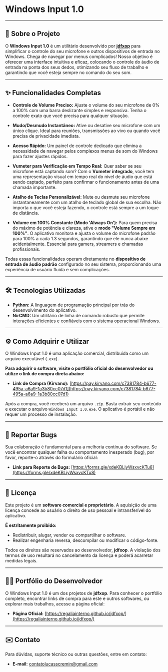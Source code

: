 # Windows Input 1.0

---

## 🚀 Sobre o Projeto

O **Windows Input 1.0** é um utilitário desenvolvido por **[jdfxop](https://regaliainterno.github.io/jdfxop/)** para simplificar o controle do seu microfone e outros dispositivos de entrada no Windows. Chega de navegar por menus complicados! Nosso objetivo é oferecer uma interface intuitiva e eficaz, colocando o controle do áudio de entrada na ponta dos seus dedos, otimizando seu fluxo de trabalho e garantindo que você esteja sempre no comando do seu som.

---

## ✨ Funcionalidades Completas

* **Controle de Volume Preciso:** Ajuste o volume do seu microfone de 0% a 100% com uma barra deslizante simples e responsiva. Tenha o controle exato que você precisa para qualquer situação.

* **Mudo/Desmudo Instantâneo:** Ative ou desative seu microfone com um único clique. Ideal para reuniões, transmissões ao vivo ou quando você precisa de privacidade imediata.

* **Acesso Rápido:** Um painel de controle dedicado que elimina a necessidade de navegar pelos complexos menus de som do Windows para fazer ajustes rápidos.

* **Vumeter para Verificação em Tempo Real:** Quer saber se seu microfone está captando som? Com o **Vumeter integrado**, você tem uma representação visual em tempo real do nível de áudio que está sendo captado, perfeito para confirmar o funcionamento antes de uma chamada importante.

* **Atalho de Teclas Personalizável:** Mute ou desmute seu microfone instantaneamente com um atalho de teclado global de sua escolha. Não importa o que você esteja fazendo, o controle está sempre a um toque de distância.

* **Volume em 100% Constante (Modo 'Always On'):** Para quem precisa do máximo de potência e clareza, ative o **modo "Volume Sempre em 100%"**. O aplicativo monitora e ajusta o volume do microfone padrão para 100% a cada 1.3 segundos, garantindo que ele nunca abaixe acidentalmente. Essencial para gamers, streamers e chamadas profissionais.

Todas essas funcionalidades operam diretamente no **dispositivo de entrada de áudio padrão** configurado no seu sistema, proporcionando uma experiência de usuário fluida e sem complicações.

---

## 🛠️ Tecnologias Utilizadas

* **Python:** A linguagem de programação principal por trás do desenvolvimento do aplicativo.
* **NirCMD:** Um utilitário de linha de comando robusto que permite interações eficientes e confiáveis com o sistema operacional Windows.

---

## ⚙️ Como Adquirir e Utilizar

O Windows Input 1.0 é uma aplicação comercial, distribuída como um arquivo executável (`.exe`).

**Para adquirir o software, visite o portfólio oficial do desenvolvedor ou utilize o link de compra direta abaixo:**

* **Link de Compra (Kirvano):** [https://pay.kirvano.com/c7381784-b677-495a-a6a9-1a3b80cc07d1](https://pay.kirvano.com/c7381784-b677-495a-a6a9-1a3b80cc07d1)

Após a compra, você receberá um arquivo `.zip`. Basta extrair seu conteúdo e executar o arquivo `Windows Input 1.0.exe`. O aplicativo é portátil e não requer um processo de instalação.

---

## 🐞 Reportar Bugs

Sua colaboração é fundamental para a melhoria contínua do software. Se você encontrar qualquer falha ou comportamento inesperado (bug), por favor, reporte-o através do formulário oficial:

* **Link para Reporte de Bugs:** [https://forms.gle/xdeKBLiyWsxvcKTu8](https://forms.gle/xdeKBLiyWsxvcKTu8)

---

## 📜 Licença

Este projeto é um **software comercial e proprietário**. A aquisição de uma licença concede ao usuário o direito de uso pessoal e intransferível do aplicativo.

**É estritamente proibido:**
* Redistribuir, alugar, vender ou compartilhar o software.
* Realizar engenharia reversa, descompilar ou modificar o código-fonte.

Todos os direitos são reservados ao desenvolvedor, **jdfxop**. A violação dos termos de uso resultará no cancelamento da licença e poderá acarretar medidas legais.

---

## 👨‍💻 Portfólio do Desenvolvedor

O Windows Input 1.0 é um dos projetos de **jdfxop**. Para conhecer o portfólio completo, encontrar links de compra para este e outros softwares, ou explorar mais trabalhos, acesse a página oficial:

* **Página Oficial:** [https://regaliainterno.github.io/jdfxop/](https://regaliainterno.github.io/jdfxop/)

---

## ✉️ Contato

Para dúvidas, suporte técnico ou outras questões, entre em contato:

* **E-mail:** contatolucasscremin@gmail.com
